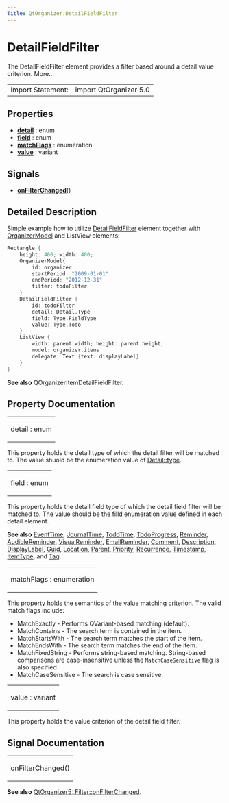 ```yaml
---
Title: QtOrganizer.DetailFieldFilter
---
```

        
DetailFieldFilter
=================

<span class="subtitle"></span>
The DetailFieldFilter element provides a filter based around a detail value criterion. More...

|                   |                        |
|-------------------|------------------------|
| Import Statement: | import QtOrganizer 5.0 |

<span id="properties"></span>
Properties
----------

-   ****[detail](#detail-prop)**** : enum
-   ****[field](#field-prop)**** : enum
-   ****[matchFlags](#matchFlags-prop)**** : enumeration
-   ****[value](#value-prop)**** : variant

<span id="signals"></span>
Signals
-------

-   ****[onFilterChanged](#onFilterChanged-signal)****()

<span id="details"></span>
Detailed Description
--------------------

Simple example how to utilize [DetailFieldFilter](index.html) element together with [OrganizerModel](../QtOrganizer.OrganizerModel.md) and ListView elements:

``` cpp
Rectangle {
    height: 400; width: 400;
    OrganizerModel{
        id: organizer
        startPeriod: "2009-01-01"
        endPeriod: "2012-12-31"
        filter: todoFilter
    }
    DetailFieldFilter {
        id: todoFilter
        detail: Detail.Type
        field: Type.FieldType
        value: Type.Todo
    }
    ListView {
        width: parent.width; height: parent.height;
        model: organizer.items
        delegate: Text {text: displayLabel}
    }
}
```

**See also** QOrganizerItemDetailFieldFilter.

Property Documentation
----------------------

<table>
<colgroup>
<col width="100%" />
</colgroup>
<tbody>
<tr class="odd">
<td><p><span id="detail-prop"></span><span class="name">detail</span> : <span class="type">enum</span></p></td>
</tr>
</tbody>
</table>

This property holds the detail type of which the detail filter will be matched to. The value shuold be the enumeration value of [Detail::type](../QtOrganizer.Detail.md#type-prop).

<table>
<colgroup>
<col width="100%" />
</colgroup>
<tbody>
<tr class="odd">
<td><p><span id="field-prop"></span><span class="name">field</span> : <span class="type">enum</span></p></td>
</tr>
</tbody>
</table>

This property holds the detail field type of which the detail field filter will be matched to. The value should be the filld enumeration value defined in each detail element.

**See also** [EventTime](../QtOrganizer.EventTime.md), [JournalTime](../QtOrganizer.JournalTime.md), [TodoTime](../QtOrganizer.TodoTime.md), [TodoProgress](../QtOrganizer.TodoProgress.md), [Reminder](../QtOrganizer.Reminder.md), [AudibleReminder](../QtOrganizer.AudibleReminder.md), [VisualReminder](../QtOrganizer.VisualReminder.md), [EmailReminder](../QtOrganizer.EmailReminder.md), [Comment](../QtOrganizer.Comment.md), [Description](../QtOrganizer.Description.md), [DisplayLabel](../QtOrganizer.DisplayLabel.md), [Guid](../QtOrganizer.Guid.md), [Location](../QtOrganizer.Location.md), [Parent](../QtOrganizer.Parent.md), [Priority](../QtOrganizer.Priority.md), [Recurrence](../QtOrganizer.Recurrence.md), [Timestamp](../QtOrganizer.Timestamp.md), [ItemType](../QtOrganizer.ItemType.md), and [Tag](../QtOrganizer.Tag.md).

<table>
<colgroup>
<col width="100%" />
</colgroup>
<tbody>
<tr class="odd">
<td><p><span id="matchFlags-prop"></span><span class="name">matchFlags</span> : <span class="type">enumeration</span></p></td>
</tr>
</tbody>
</table>

This property holds the semantics of the value matching criterion. The valid match flags include:

-   MatchExactly - Performs QVariant-based matching (default).
-   MatchContains - The search term is contained in the item.
-   MatchStartsWith - The search term matches the start of the item.
-   MatchEndsWith - The search term matches the end of the item.
-   MatchFixedString - Performs string-based matching. String-based comparisons are case-insensitive unless the `MatchCaseSensitive` flag is also specified.
-   MatchCaseSensitive - The search is case sensitive.

<table>
<colgroup>
<col width="100%" />
</colgroup>
<tbody>
<tr class="odd">
<td><p><span id="value-prop"></span><span class="name">value</span> : <span class="type">variant</span></p></td>
</tr>
</tbody>
</table>

This property holds the value criterion of the detail field filter.

Signal Documentation
--------------------

<table>
<colgroup>
<col width="100%" />
</colgroup>
<tbody>
<tr class="odd">
<td><p><span id="onFilterChanged-signal"></span><span class="name">onFilterChanged</span>()</p></td>
</tr>
</tbody>
</table>

**See also** [QtOrganizer5::Filter::onFilterChanged](../QtOrganizer.Filter.md#onFilterChanged-signal).

